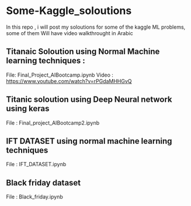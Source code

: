 # Some-Kaggle_soloutions
In this repo , i will post my soloutions for some of the kaggle ML problems, some of them Will have video walkthrought in Arabic

## Titanaic Soloution using Normal Machine learning techniques : 
File: Final_Project_AIBootcamp.ipynb 
Video : https://www.youtube.com/watch?v=rPGdaMHHGvQ 

## Titanic soloution using Deep Neural network using keras 
File : Final_project_AIBootcamp2.ipynb 

## IFT DATASET using normal machine learning techniques 
File : IFT_DATASET.ipynb

## Black friday dataset 
File : Black_friday.ipynb
